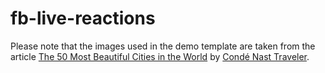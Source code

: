 # fb-live-reactions

Please note that the images used in the demo template are taken from the article [The 50 Most Beautiful Cities in the World](http://www.cntraveler.com/galleries/2016-01-08/the-50-most-beautiful-cities-in-the-world) by [Condé Nast Traveler](http://www.cntraveler.com/).
